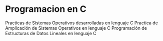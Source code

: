 # Programacion en C
Practicas de Sistemas Operativos desarrolladas en lenguaje C
Practica de Amplicación de Sistemas Operativos en lenguaje C
Programación de Estructuras de Datos Lineales en lenguaje C

